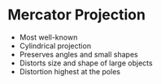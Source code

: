 # Mercator Projection

  + Most well-known
  + Cylindrical projection
  + Preserves angles and small shapes
  + Distorts size and shape of large objects
  + Distortion highest at the poles
